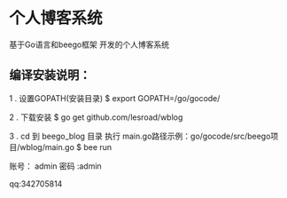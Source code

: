# 个人博客系统


基于Go语言和beego框架 开发的个人博客系统

## 编译安装说明：

1 . 设置GOPATH(安装目录)
    $ export GOPATH=/go/gocode/

2 . 下载安装
  $ go get github.com/lesroad/wblog

3 . cd 到 beego_blog 目录 执行
  main.go路径示例：go/gocode/src/beego项目/wblog/main.go
  $ bee run


账号： admin  密码 :admin


qq:342705814
